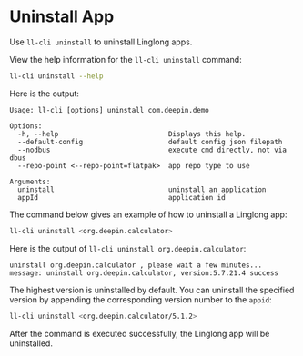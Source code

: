 <!--
SPDX-FileCopyrightText: 2023 UnionTech Software Technology Co., Ltd.

SPDX-License-Identifier: LGPL-3.0-or-later
-->

# Uninstall App

Use `ll-cli uninstall` to uninstall Linglong apps.

View the help information for the `ll-cli uninstall` command:

```bash
ll-cli uninstall --help
```

Here is the output:

```text
Usage: ll-cli [options] uninstall com.deepin.demo

Options:
  -h, --help                           Displays this help.
  --default-config                     default config json filepath
  --nodbus                             execute cmd directly, not via dbus
  --repo-point <--repo-point=flatpak>  app repo type to use

Arguments:
  uninstall                            uninstall an application
  appId                                application id
```

The command below gives an example of how to uninstall a Linglong app:

```bash
ll-cli uninstall <org.deepin.calculator>
```

Here is the output of `ll-cli uninstall org.deepin.calculator`:

```text
uninstall org.deepin.calculator , please wait a few minutes...
message: uninstall org.deepin.calculator, version:5.7.21.4 success
```

The highest version is uninstalled by default. You can uninstall the specified version by appending the corresponding version number to the `appid`:

```bash
ll-cli uninstall <org.deepin.calculator/5.1.2>
```

After the command is executed successfully, the Linglong app will be uninstalled.
